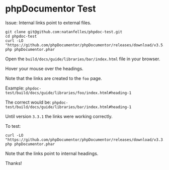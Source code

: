 # phpDocumentor Test

Issue: Internal links point to external files.

```
git clone git@github.com:natanfelles/phpdoc-test.git
cd phpdoc-test
curl -LO "https://github.com/phpDocumentor/phpDocumentor/releases/download/v3.5.3/phpDocumentor.phar"
php phpDocumentor.phar
```

Open the `build/docs/guide/libraries/bar/index.html` file in your browser.

Hover your mouse over the headings.

Note that the links are created to the `foo` page.

Example: `phpdoc-test/build/docs/guide/libraries/foo/index.html#heading-1`

The correct would be: `phpdoc-test/build/docs/guide/libraries/bar/index.html#heading-1`

Until version `3.3.1` the links were working correctly.

To test:

```
curl -LO "https://github.com/phpDocumentor/phpDocumentor/releases/download/v3.3.1/phpDocumentor.phar"
php phpDocumentor.phar
```

Note that the links point to internal headings.

Thanks!
